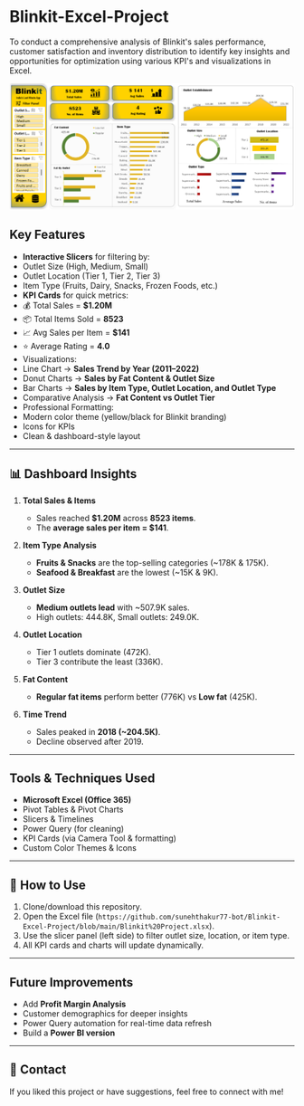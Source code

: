# Blinkit-Excel-Project
To conduct a comprehensive analysis of Blinkit's sales performance, customer satisfaction and inventory distribution to identify key insights and opportunities for optimization using various KPI's and visualizations in Excel.


![Dashborad_Screenshot](https://github.com/sunehthakur77-bot/Blinkit-Excel-Project/blob/main/Blinkit%20Project%20screenshot.png)



##  Key Features
-  **Interactive Slicers** for filtering by:
  - Outlet Size (High, Medium, Small)
  - Outlet Location (Tier 1, Tier 2, Tier 3)
  - Item Type (Fruits, Dairy, Snacks, Frozen Foods, etc.)
-  **KPI Cards** for quick metrics:
  - 💰 Total Sales = **$1.20M**
  - 📦 Total Items Sold = **8523**
  - 📈 Avg Sales per Item = **$141**
  - ⭐ Average Rating = **4.0**
-  Visualizations:
  - Line Chart → **Sales Trend by Year (2011–2022)**
  - Donut Charts → **Sales by Fat Content & Outlet Size**
  - Bar Charts → **Sales by Item Type, Outlet Location, and Outlet Type**
  - Comparative Analysis → **Fat Content vs Outlet Tier**
-  Professional Formatting:
  - Modern color theme (yellow/black for Blinkit branding)
  - Icons for KPIs
  - Clean & dashboard-style layout

---

## 📊 Dashboard Insights
1. **Total Sales & Items**  
   - Sales reached **$1.20M** across **8523 items**.  
   - The **average sales per item = $141**.  

2. **Item Type Analysis**  
   - **Fruits & Snacks** are the top-selling categories (~178K & 175K).  
   - **Seafood & Breakfast** are the lowest (~15K & 9K).  

3. **Outlet Size**  
   - **Medium outlets lead** with ~507.9K sales.  
   - High outlets: 444.8K, Small outlets: 249.0K.  

4. **Outlet Location**  
   - Tier 1 outlets dominate (472K).  
   - Tier 3 contribute the least (336K).  

5. **Fat Content**  
   - **Regular fat items** perform better (776K) vs **Low fat** (425K).  

6. **Time Trend**  
   - Sales peaked in **2018 (~204.5K)**.  
   - Decline observed after 2019.  

---

## Tools & Techniques Used
- **Microsoft Excel (Office 365)**
- Pivot Tables & Pivot Charts
- Slicers & Timelines
- Power Query (for cleaning)
- KPI Cards (via Camera Tool & formatting)
- Custom Color Themes & Icons

---

## 📂 How to Use
1. Clone/download this repository.  
2. Open the Excel file (`https://github.com/sunehthakur77-bot/Blinkit-Excel-Project/blob/main/Blinkit%20Project.xlsx`).  
3. Use the slicer panel (left side) to filter outlet size, location, or item type.  
4. All KPI cards and charts will update dynamically.  

---

## Future Improvements
- Add **Profit Margin Analysis**  
- Customer demographics for deeper insights  
- Power Query automation for real-time data refresh  
- Build a **Power BI version**  

---

## 📧 Contact
If you liked this project or have suggestions, feel free to connect with me!  

